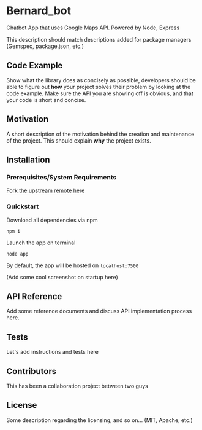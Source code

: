 # Bernard_bot
Chatbot App that uses Google Maps API. Powered by Node, Express

This description should match descriptions added for package managers (Gemspec, package.json, etc.)

## Code Example

Show what the library does as concisely as possible, developers should be able to figure out **how** your project solves their problem by looking at the code example. Make sure the API you are showing off is obvious, and that your code is short and concise.

## Motivation

A short description of the motivation behind the creation and maintenance of the project. This should explain **why** the project exists.

## Installation

### Prerequisites/System Requirements

[Fork the upstream remote here](https://github.com/JustinHenderson88/Bernard_bot)

### Quickstart ### 

Download all dependencies via npm
```
npm i
```
Launch the app on terminal
```
node app
``` 
By default, the app will be hosted on `localhost:7500`

(Add some cool screenshot on startup here)

## API Reference

Add some reference documents and discuss API implementation process here.

## Tests

Let's add instructions and tests here

## Contributors

This has been a collaboration project between two guys 

## License

Some description regarding the licensing, and so on... (MIT, Apache, etc.)